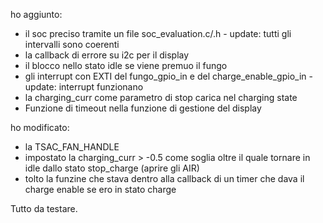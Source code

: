 ho aggiunto:
* il soc preciso tramite un file soc_evaluation.c/.h -  update: tutti gli intervalli sono coerenti
* la callback di errore su i2c per il display
* il blocco nello stato idle se viene premuo il fungo
* gli interrupt con EXTI del fungo_gpio_in e del charge_enable_gpio_in -  update: interrupt funzionano
* la charging_curr come parametro di stop carica nel charging state
* Funzione di timeout nella funzione di gestione del display


ho modificato:
* la TSAC_FAN_HANDLE
* impostato la charging_curr > -0.5 come soglia oltre il quale tornare in idle dallo stato stop_charge (aprire gli AIR)
* tolto la funzine che stava dentro alla callback di un timer che dava il charge enable se ero in stato charge



Tutto da testare.
